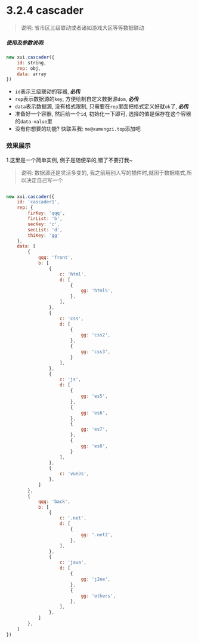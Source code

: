 <link rel="stylesheet" type="text/css" href="../assets/xui.css">
<script type="text/javascript" src="../assets/xui.js"></script>

# 3.2.4 cascader

>说明: 省市区三级联动或者诸如游戏大区等等数据联动

##### 使用及参数说明:
```js
new xui.cascader({
	id: string,
	rep: obj,
	data: array
})
```
* `id`表示三级联动的容器, **必传**
* `rep`表示数据源的`key`, 方便绘制自定义数据源`dom`, **必传**
* `data`表示数据源, 没有格式限制, 只需要在`rep`里面把格式定义好就`ok`了, **必传**
* 准备好一个容器, 然后给一个`id`, 初始化一下即可, 选择的值是保存在这个容器的`data-value`里
* 没有你想要的功能? 快联系我: `me@xumengzi.top`添加吧

### 效果展示

1.这里是一个简单实例, 例子是随便举的,错了不要打我~

>说明: 数据源还是灵活多变的, 我之前用别人写的插件时,就困于数据格式,所以决定自己写一个

<div id="cascader1"></div>

<style type="text/css">
#cascader1{
    display: flex;
	align-items: center;
}
</style>

<script type="text/javascript">
new xui.cascader({
	id: 'cascader1',
	rep: {
		firKey: 'qqq',
		firList: 'b',
		secKey: 'c',
		secList: 'd',
		thiKey: 'gg'
	},
	data: [
		{
			qqq: 'front',
			b: [
				{
					c: 'html',
					d: [
						{
							gg: 'html5',
						},
					],
				},
				{
					c: 'css',
					d: [
						{
							gg: 'css2',
						},
						{
							gg: 'css3',
						}
					],
				},
				{
					c: 'js',
					d: [
						{
							gg: 'es5',
						},
						{
							gg: 'es6',
						},
						{
							gg: 'es7',
						},
						{
							gg: 'es8',
						}
					],
				},
				{
					c: 'vueJs',
				},
			]
		},
		{
			qqq: 'back',
			b: [
				{
					c: '.net',
					d: [
						{
							gg: '.net2',
						},
					],
				},
				{
					c: 'java',
					d: [
						{
							gg: 'j2ee',
						},
						{
							gg: 'others',
						},
					],
				},
			]
		},
	]
})
</script>

```js
new xui.cascader({
	id: 'cascader1',
	rep: {
		firKey: 'qqq',
		firList: 'b',
		secKey: 'c',
		secList: 'd',
		thiKey: 'gg'
	},
	data: [
		{
			qqq: 'front',
			b: [
				{
					c: 'html',
					d: [
						{
							gg: 'html5',
						},
					],
				},
				{
					c: 'css',
					d: [
						{
							gg: 'css2',
						},
						{
							gg: 'css3',
						}
					],
				},
				{
					c: 'js',
					d: [
						{
							gg: 'es5',
						},
						{
							gg: 'es6',
						},
						{
							gg: 'es7',
						},
						{
							gg: 'es8',
						}
					],
				},
				{
					c: 'vueJs',
				},
			]
		},
		{
			qqq: 'back',
			b: [
				{
					c: '.net',
					d: [
						{
							gg: '.net2',
						},
					],
				},
				{
					c: 'java',
					d: [
						{
							gg: 'j2ee',
						},
						{
							gg: 'others',
						},
					],
				},
			]
		},
	]
})
```